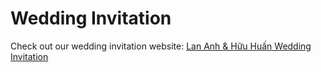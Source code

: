 # Wedding Invitation

Check out our wedding invitation website: [Lan Anh & Hữu Huấn Wedding Invitation](https://huuhuan-lananh.github.io/)

